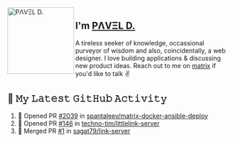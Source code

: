 <img align="left" width="150" height="150" alt="PΛVΞL D." src="https://sdk.bitmoji.com/render/panel/dc878a02-6c0d-4366-ab3b-b86a397e31ad-9abca207-e196-4c3e-8932-0fae4ce0c737-v1.png?transparent=1&palette=1"/>

## I'm [PΛVΞL D.][homepage]

A tireless seeker of knowledge, occassional purveyor of wisdom and also, coincidentally, a web designer. I love building applications & discussing new product ideas. Reach out to me on [matrix][matrixto] if you'd like to talk ✌️


[homepage]: https://www.dimov.xyz
[matrixto]: https://matrix.to/#/@pavel:dimov.xyz
[github]: https://github.com/sagat79
   
<!--
### Hi there 👋


**sagat79/sagat79** is a ✨ _special_ ✨ repository because its `README.md` (this file) appears on your GitHub profile.

Here are some ideas to get you started:

- 🔭 I’m currently working on ...
- 🌱 I’m currently learning ...
- 👯 I’m looking to collaborate on ...
- 🤔 I’m looking for help with ...
- 💬 Ask me about ...
- 📫 How to reach me: ...
- 😄 Pronouns: ...
- ⚡ Fun fact: ...
-->
 
## 🔔 𝙼𝚢 𝙻𝚊𝚝𝚎𝚜𝚝 𝙶𝚒𝚝𝙷𝚞𝚋 𝙰𝚌𝚝𝚒𝚟𝚒𝚝𝚢
<!--START_SECTION:activity-->
1. 💪 Opened PR [#2039](https://github.com/spantaleev/matrix-docker-ansible-deploy/pull/2039) in [spantaleev/matrix-docker-ansible-deploy](https://github.com/spantaleev/matrix-docker-ansible-deploy)
2. 💪 Opened PR [#146](https://github.com/techno-tim/littlelink-server/pull/146) in [techno-tim/littlelink-server](https://github.com/techno-tim/littlelink-server)
3. 🎉 Merged PR [#1](https://github.com/sagat79/link-server/pull/1) in [sagat79/link-server](https://github.com/sagat79/link-server)
<!--END_SECTION:activity-->
